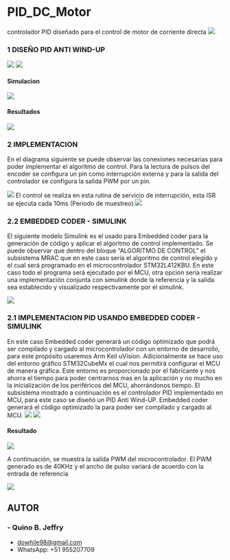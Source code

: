 # PID_DC_Motor
controlador PID diseñado para el control de motor de corriente directa
<img src="https://user-images.githubusercontent.com/47931397/145720033-59937e55-6ef9-49b0-88d2-090763eee9a4.png">

### 1 DISEÑO PID ANTI WIND-UP

<img src="https://user-images.githubusercontent.com/47931397/145720072-b3c49229-fc95-431c-aa67-2e31862c6ad1.png">
<img src="https://user-images.githubusercontent.com/47931397/145720107-39bd5b06-2b15-47b6-b243-a08ab51fe9d5.png">

#### Simulacion 

<img src="https://user-images.githubusercontent.com/47931397/145720471-27cf6a51-3e29-41a9-9333-cf2d3e474288.png">

#### Resultados

<img src="https://user-images.githubusercontent.com/47931397/144941089-ef4cbd89-67ce-449c-99c4-52c3104033fe.png">

### 2 IMPLEMENTACION 

En el diagrama siguiente se puede observar las conexiones necesarias para poder implementar el algoritmo de control. Para la lectura de pulsos del encoder se configura un pin como interrupción externa y para la salida del controlador se configura la salida PWM por un pin.

<img src="https://user-images.githubusercontent.com/47931397/145720194-6c68e197-bf31-45dc-bfb3-1dcc425cf1fd.png">
El control se realiza en esta rutina de servicio de interrupción, esta ISR se ejecuta cada 10ms (Periodo de muestreo)
<img src="https://user-images.githubusercontent.com/47931397/145720511-437c3cc2-a96c-4d9e-8936-4048df453cef.png">


### 2.2 EMBEDDED CODER - SIMULINK
El siguiente modelo Simulink es el usado para Embedded coder para la generación de código y aplicar el algoritmo de control implementado. Se puede observar que dentro del bloque “ALGORITMO DE CONTROL” el subsistema MRAC que en este caso sería el algoritmo de control elegido y el cual será programado en el microcontrolador STM32L412KBU. En este caso todo el programa será ejecutado por el MCU, otra opción sería realizar una implementación conjunta con simulink donde la referencia y la salida sea establecido y visualizado respectivamente por el simulink.

<img src="https://user-images.githubusercontent.com/47931397/144938440-4a7c0afc-1527-4dab-a31d-a6493553fc05.png">

### 2.1 IMPLEMENTACION PID USANDO EMBEDDED CODER - SIMULINK
En este caso Embedded coder generará un código optimizado que podrá ser compilado y cargado al microcontrolador con un entorno de desarrollo, para este propósito usaremos Arm Keil uVision. Adicionalmente se hace uso del entorno gráfico STM32CubeMx el cual nos permitirá configurar el MCU de manera gráfica. Este entorno es proporcionado por el fabricante y nos ahorra el tiempo para poder centrarnos mas en la aplicación y no mucho en la inicialización de los periféricos del MCU, ahorrándonos tiempo.
El subsistema mostrado a continuación es el controlador PID implementado en MCU, para este caso se diseñó un PID Anti Wind-UP. Embedded coder generará el código optimizado la para poder ser compilado y cargado al MCU.
<img src="https://user-images.githubusercontent.com/47931397/144938727-2f7a1a9d-e63f-4bab-b591-1277291ed1c2.png">
<img src="https://user-images.githubusercontent.com/47931397/144938841-07790a11-af89-424d-b966-d6f19d4cc8e5.png">

#### Resultado

<img src="https://user-images.githubusercontent.com/47931397/144939379-78c8121e-d710-44cf-84cc-6cb67e7fefd3.png">

A continuación, se muestra la salida PWM del microcontrolador. El PWM generado es de 40KHz y el ancho de pulso variará de acuerdo con la entrada de referencia

<img src="https://user-images.githubusercontent.com/47931397/144939444-66532b47-efb0-4835-b4d2-eb618e93f271.png">

## AUTOR 
### - Quino B. Jeffry
  - dowhile98@gmail.com
  - WhatsApp: +51 955207709
